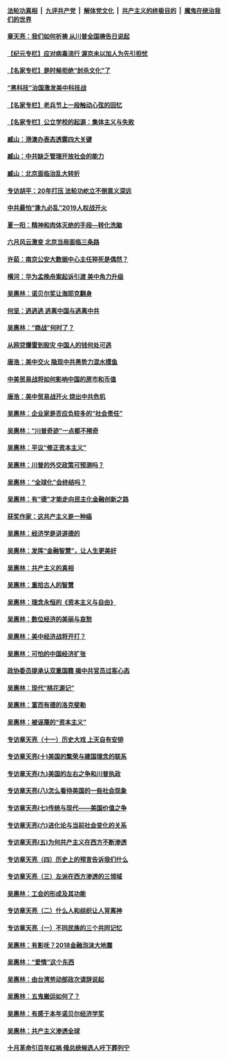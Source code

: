 ####  [法轮功真相](../../../../basic/blob/master/README.md?t=07070702) &nbsp;|&nbsp; [九评共产党](../../../../9ping.md/blob/master/README.md?t=07070702) &nbsp;|&nbsp; [解体党文化](../../../../jtdwh.md/blob/master/README.md?t=07070702)  &nbsp;|&nbsp; [共产主义的终极目的](../../../../gczydzjmd.md/blob/master/README.md?t=07070702) &nbsp;|&nbsp; [魔鬼在统治我们的世界](../../../../mgztzwmdsj.md/blob/master/README.md?t=07070702) 

#### [章天亮：我们如何祈祷 从川普全国祷告日说起](../pages/nsc423/n11944627.md?t=07070702) 

#### [【纪元专栏】应对病毒流行 渥京未以加人为先引担忧](../pages/nsc423/n11875714.md?t=07070702) 

#### [【名家专栏】是时候拒绝“封杀文化”了](../pages/nsc423/n11814093.md?t=07070702) 

#### [“黑科技”治国激发美中科技战](../pages/nsc423/n11638056.md?t=07070702) 

#### [【名家专栏】老兵节上一段触动心弦的回忆](../pages/nsc423/n11646016.md?t=07070702) 

#### [【名家专栏】公立学校的起源：集体主义与失败](../pages/nsc423/n11601833.md?t=07070702) 

#### [臧山：港澳办表态透露四大关键](../pages/nsc423/n11421628.md?t=07070702) 

#### [臧山：中共缺乏管理开放社会的能力](../pages/nsc423/n11407457.md?t=07070702) 

#### [臧山：北京面临治乱大转折](../pages/nsc423/n11406895.md?t=07070702) 

#### [专访胡平：20年打压 法轮功屹立不倒意义深远](../pages/nsc423/n11398800.md?t=07070702) 

#### [中共最怕“逢九必乱”2019人权战开火](../pages/nsc423/n11385248.md?t=07070702) 

#### [夏一阳：精神和肉体灭绝的手段—转化洗脑](../pages/nsc423/n11368250.md?t=07070702) 

#### [六月风云激变 北京当局面临三条路](../pages/nsc423/n11313668.md?t=07070702) 

#### [许茹：南京公安大数据中心主任猝死是偶然？](../pages/nsc423/n11064744.md?t=07070702) 

#### [横河：华为孟晚舟案起诉引渡 美中角力升级](../pages/nsc423/n11027230.md?t=07070702) 

#### [吴惠林：诺贝尔奖让海耶克翻身](../pages/nsc423/n10890049.md?t=07070702) 

#### [何坚：逃逃逃 逃离中国与逃离中共](../pages/nsc423/n10592891.md?t=07070702) 

#### [吴惠林：“商战”何时了？](../pages/nsc423/n10573558.md?t=07070702) 

#### [从网贷爆雷到股灾 中国人的钱何处可逃](../pages/nsc423/n10572800.md?t=07070702) 

#### [唐浩：美中交火 隐现中共黑势力混水摸鱼](../pages/nsc423/n10544040.md?t=07070702) 

#### [中美贸易战将如何影响中国的房市和币值](../pages/nsc423/n10543697.md?t=07070702) 

#### [唐浩：美中贸易战开火 烧出中共危机](../pages/nsc423/n10540126.md?t=07070702) 

#### [吴惠林：企业家是否应负较多的“社会责任”](../pages/nsc423/n10535022.md?t=07070702) 

#### [吴惠林：“川普奇迹”一点都不稀奇](../pages/nsc423/n10512808.md?t=07070702) 

#### [吴惠林：平议“修正资本主义”](../pages/nsc423/n10495724.md?t=07070702) 

#### [吴惠林：川普的外交政策可预测吗？](../pages/nsc423/n10462387.md?t=07070702) 

#### [吴惠林：“全球化”会终结吗？](../pages/nsc423/n10452838.md?t=07070702) 

#### [吴惠林：有“德”才能走向民主化金融创新之路](../pages/nsc423/n10432292.md?t=07070702) 

#### [获奖作家：这共产主义是一种癌](../pages/nsc423/n10431541.md?t=07070702) 

#### [吴惠林：经济学是讲道德的](../pages/nsc423/n10398014.md?t=07070702) 

#### [吴惠林：发挥“金融智慧”，让人生更美好](../pages/nsc423/n10375019.md?t=07070702) 

#### [吴惠林：共产主义的真相](../pages/nsc423/n10351394.md?t=07070702) 

#### [吴惠林：重拾古人的智慧](../pages/nsc423/n10337691.md?t=07070702) 

#### [吴惠林：理念永恒的《资本主义与自由》](../pages/nsc423/n10316274.md?t=07070702) 

#### [吴惠林：数位经济的美丽与哀愁](../pages/nsc423/n10292946.md?t=07070702) 

#### [吴惠林：美中经济战将开打？](../pages/nsc423/n10258825.md?t=07070702) 

#### [吴惠林：可怕的中国经济扩张](../pages/nsc423/n10219147.md?t=07070702) 

#### [政协委员提承认双重国籍 揭中共官员过客心态](../pages/nsc423/n10208809.md?t=07070702) 

#### [吴惠林：现代“桃花源记”](../pages/nsc423/n10185234.md?t=07070702) 

#### [吴惠林：富而有德的洛克斐勒](../pages/nsc423/n10142264.md?t=07070702) 

#### [吴惠林：被诬蔑的“资本主义”](../pages/nsc423/n10124816.md?t=07070702) 

#### [专访章天亮（十一）历史大戏 上天自有安排](../pages/nsc423/n10094905.md?t=07070702) 

#### [专访章天亮(十)美国的繁荣与建国理念的联系](../pages/nsc423/n10094899.md?t=07070702) 

#### [专访章天亮(九)美国的左右之争和川普执政](../pages/nsc423/n10094889.md?t=07070702) 

#### [专访章天亮(八)怎么看待美国的一些社会现象](../pages/nsc423/n10094857.md?t=07070702) 

#### [专访章天亮(七)传统与现代——美国价值之争](../pages/nsc423/n10093140.md?t=07070702) 

#### [专访章天亮(六)进化论与当前社会变化的关系](../pages/nsc423/n10092036.md?t=07070702) 

#### [专访章天亮(五)为何共产主义在西方不断渗透](../pages/nsc423/n10083620.md?t=07070702) 

#### [专访章天亮（四）历史上的预言告诉我们什么](../pages/nsc423/n10083606.md?t=07070702) 

#### [专访章天亮（三）左派在西方渗透的三领域](../pages/nsc423/n10081115.md?t=07070702) 

#### [吴惠林：工会的形成及其功能](../pages/nsc423/n10080633.md?t=07070702) 

#### [专访章天亮（二）什么人和组织让人背离神](../pages/nsc423/n10076637.md?t=07070702) 

#### [专访章天亮（一）不同民族的三个共同记忆](../pages/nsc423/n10074188.md?t=07070702) 

#### [吴惠林：有影呒？2018金融泡沫大地震](../pages/nsc423/n10040534.md?t=07070702) 

#### [吴惠林：“爱情”这个东西](../pages/nsc423/n10019423.md?t=07070702) 

#### [吴惠林：由台湾劳动部政次请辞说起](../pages/nsc423/n9979679.md?t=07070702) 

#### [吴惠林：五鬼搬运如何了？](../pages/nsc423/n9925338.md?t=07070702) 

#### [吴惠林：有感于本年诺贝尔经济学奖](../pages/nsc423/n9871883.md?t=07070702) 

#### [吴惠林：共产主义渗透全球](../pages/nsc423/n9812748.md?t=07070702) 

#### [十月革命引百年红祸 俄总统候选人吁下葬列宁](../pages/nsc423/n9810182.md?t=07070702) 

